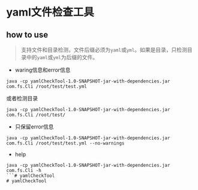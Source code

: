 # yaml文件检查工具

## how to use

> 支持文件和目录检测，文件后缀必须为`yaml`或`yml`。如果是目录，只检测目录中的`yaml`或`yml`为后缀的文件。

- waring信息和error信息
```shell
java -cp yamlCheckTool-1.0-SNAPSHOT-jar-with-dependencies.jar com.fs.Cli /root/test/test.yml
``` 
或者检测目录
```shell
java -cp yamlCheckTool-1.0-SNAPSHOT-jar-with-dependencies.jar com.fs.Cli /root/test/
``` 
- 只保留error信息
```shell
java -cp yamlCheckTool-1.0-SNAPSHOT-jar-with-dependencies.jar com.fs.Cli /root/test/test.yml --no-warnings
```
- help
```shell
java -cp yamlCheckTool-1.0-SNAPSHOT-jar-with-dependencies.jar com.fs.Cli -h
```# yamlCheckTool
# yamlCheckTool
